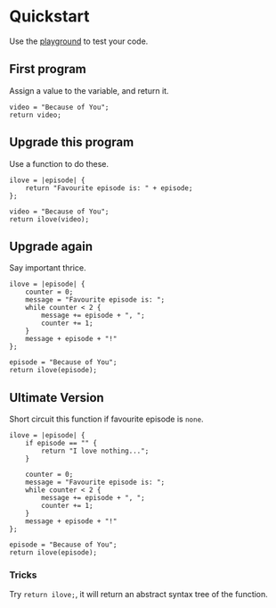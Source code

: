 # Quickstart

Use the [playground](https://exec.felys.dev) to test your code.

## First program

Assign a value to the variable, and return it.

```
video = "Because of You";
return video;
```

## Upgrade this program

Use a function to do these.

```
ilove = |episode| {
    return "Favourite episode is: " + episode;
};

video = "Because of You";
return ilove(video);
```

## Upgrade again

Say important thrice.

```
ilove = |episode| {
    counter = 0;
    message = "Favourite episode is: ";
    while counter < 2 {
        message += episode + ", ";
        counter += 1;
    }
    message + episode + "!"
};

episode = "Because of You";
return ilove(episode);
```

## Ultimate Version

Short circuit this function if favourite episode is `none`.

```
ilove = |episode| {
    if episode == "" {
        return "I love nothing...";
    }

    counter = 0;
    message = "Favourite episode is: ";
    while counter < 2 {
        message += episode + ", ";
        counter += 1;
    }
    message + episode + "!"
};

episode = "Because of You";
return ilove(episode);
```

### Tricks

Try `return ilove;`, it will return an abstract syntax tree of the function.
